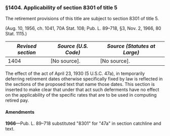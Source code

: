 ### §1404. Applicability of section 8301 of title 5 ###

The retirement provisions of this title are subject to section 8301 of title 5.

(Aug. 10, 1956, ch. 1041, 70A Stat. 108; Pub. L. 89–718, §3, Nov. 2, 1966, 80 Stat. 1115.)

|*Revised section*|*Source (U.S. Code)*|*Source (Statutes at Large)*|
|-----------------|--------------------|----------------------------|
|      1404       |    [No source].    |        [No source].        |

The effect of the act of April 23, 1930 (5 U.S.C. 47a), in temporarily deferring retirement dates otherwise specifically fixed by law is reflected in the sections of the proposed text that name those dates. This section is inserted to make clear that under that act such deferments have no effect on the applicability of the specific rates that are to be used in computing retired pay.

#### Amendments ####

**1966**—Pub. L. 89–718 substituted "8301" for "47a" in section catchline and text.